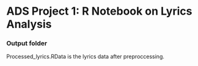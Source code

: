 # ADS Project 1:  R Notebook on Lyrics Analysis

### Output folder

Processed_lyrics.RData is the lyrics data after preproccessing.

